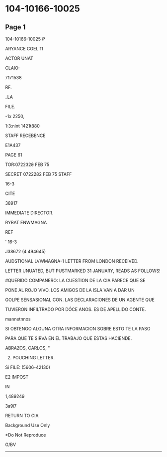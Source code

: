 # 104-10166-10025

## Page 1

104-10166-10025 ₽

ARYANCE COEL 11

ACTOR UNAT

CLAIO:

7171538

RF.

_LA

FILE.

-1x 2250,

1:3:nint 1421t880

STAFF RECEBENCE

E1A437

PAGE 61

TOR:072232₴ FEB 75

SECRET 0722282 FEB 75 STAFF

16-3

CITE

38917

IMMEDIATE DIRECTOR.

RYBAT ENWMAGNA

REF

' 16-3

J38672 (4 494645)

AUDSTIONAL LVWMAGNA-1 LETTER FROM LONDON RECEIVED.

LETTER UNUATED, BUT PUSTMARKED 31 JANUARY, READS AS FOLLOWS!

#QUERIDO COMPANERO: LA CUESTION DE LA CIA PARECE QUE SE

PONE AL ROJO VIVO. LOS AMIGOS DE LA ISLA VAN A DAR UN

GOLPE SENSASIONAL CON. LAS DECLARACIONES DE UN AGENTE QUE

TUVIERON INFILTRADO POR DÓCE ANOS. ES DE APELLIDO CONTE.

mannetnnos

SI OBTENGO ALGUNA OTRA INFORMACION SOBRE ESTO TE LA PASO

PARA QUE TE SIRVA EN EL TRABAJO QUE ESTAS HACIENDE.

ABRAZOS, CARLOS, "

2. POUCHING LETTER.

Si FILE: (5606-42130)

E2 IMPOST

IN

1,489249

3a9i7

RETURN TO CIA

Background Use Only

*Do Not Reproduce

G/BV

---

